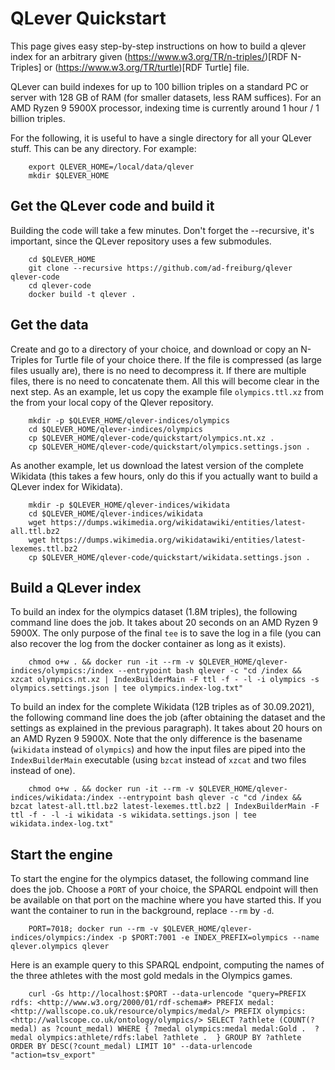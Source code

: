 # QLever Quickstart 

This page gives easy step-by-step instructions on how to build a qlever index
for an arbitrary given (https://www.w3.org/TR/n-triples/)[RDF N-Triples] or
(https://www.w3.org/TR/turtle)[RDF Turtle] file.

QLever can build indexes for up to 100 billion triples on a standard PC or
server with 128 GB of RAM (for smaller datasets, less RAM suffices). For an 
AMD Ryzen 9 5900X processor, indexing time is currently around 1 hour / 1
billion triples.

For the following, it is useful to have a single directory for all your QLever
stuff. This can be any directory. For example:

        export QLEVER_HOME=/local/data/qlever
        mkdir $QLEVER_HOME

## Get the QLever code and build it

Building the code will take a few minutes. Don't forget the --recursive, it's
important, since the QLever repository uses a few submodules.

        cd $QLEVER_HOME
        git clone --recursive https://github.com/ad-freiburg/qlever qlever-code
        cd qlever-code
        docker build -t qlever .

## Get the data

Create and go to a directory of your choice, and download or copy an N-Triples
for Turtle file of your choice there. If the file is compressed (as large files
usually are), there is no need to decompress it. If there are multiple files,
there is no need to concatenate them. All this will become clear in the next
step. As an example, let us copy the example file `olympics.ttl.xz` from the
from your local copy of the Qlever repository.

        mkdir -p $QLEVER_HOME/qlever-indices/olympics
        cd $QLEVER_HOME/qlever-indices/olympics
        cp $QLEVER_HOME/qlever-code/quickstart/olympics.nt.xz .
        cp $QLEVER_HOME/qlever-code/quickstart/olympics.settings.json .

As another example, let us download the latest version of the complete Wikidata
(this takes a few hours, only do this if you actually want to build a QLever
index for Wikidata).

        mkdir -p $QLEVER_HOME/qlever-indices/wikidata
        cd $QLEVER_HOME/qlever-indices/wikidata
        wget https://dumps.wikimedia.org/wikidatawiki/entities/latest-all.ttl.bz2
        wget https://dumps.wikimedia.org/wikidatawiki/entities/latest-lexemes.ttl.bz2
        cp $QLEVER_HOME/qlever-code/quickstart/wikidata.settings.json .

## Build a QLever index

To build an index for the olympics dataset (1.8M triples), the following command
line does the job. It takes about 20 seconds on an AMD Ryzen 9 5900X.  The only
purpose of the final `tee` is to save the log in a file (you can also recover
the log from the docker container as long as it exists).

        chmod o+w . && docker run -it --rm -v $QLEVER_HOME/qlever-indices/olympics:/index --entrypoint bash qlever -c "cd /index && xzcat olympics.nt.xz | IndexBuilderMain -F ttl -f - -l -i olympics -s olympics.settings.json | tee olympics.index-log.txt"

To build an index for the complete Wikidata (12B triples as of 30.09.2021), the
following command line does the job (after obtaining the dataset and the
settings as explained in the previous paragraph). It takes about 20 hours on an
AMD Ryzen 9 5900X. Note that the only difference is the basename (`wikidata`
instead of `olympics`) and how the input files are piped into the
`IndexBuilderMain` executable (using `bzcat` instead of `xzcat` and two files
instead of one).

        chmod o+w . && docker run -it --rm -v $QLEVER_HOME/qlever-indices/wikidata:/index --entrypoint bash qlever -c "cd /index && bzcat latest-all.ttl.bz2 latest-lexemes.ttl.bz2 | IndexBuilderMain -F ttl -f - -l -i wikidata -s wikidata.settings.json | tee wikidata.index-log.txt"

## Start the engine

To start the engine for the olympics dataset, the following command line does
the job. Choose a `PORT` of your choice, the SPARQL endpoint will then be
available on that port on the machine where you have started this. If you want
the container to run in the background, replace `--rm` by `-d`.

        PORT=7018; docker run --rm -v $QLEVER_HOME/qlever-indices/olympics:/index -p $PORT:7001 -e INDEX_PREFIX=olympics --name qlever.olympics qlever

Here is an example query to this SPARQL endpoint, computing the names of the
three athletes with the most gold medals in the Olympics games.

        curl -Gs http://localhost:$PORT --data-urlencode "query=PREFIX rdfs: <http://www.w3.org/2000/01/rdf-schema#> PREFIX medal: <http://wallscope.co.uk/resource/olympics/medal/> PREFIX olympics: <http://wallscope.co.uk/ontology/olympics/> SELECT ?athlete (COUNT(?medal) as ?count_medal) WHERE { ?medal olympics:medal medal:Gold .  ?medal olympics:athlete/rdfs:label ?athlete .  } GROUP BY ?athlete ORDER BY DESC(?count_medal) LIMIT 10" --data-urlencode "action=tsv_export"


